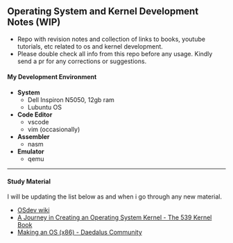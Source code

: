 ## Operating System and Kernel Development Notes (WIP)
- Repo with revision notes and collection of links to books, youtube tutorials, etc related to os and kernel development.
- Please double check all info from this repo before any usage. Kindly send a pr for any corrections or suggestions.


#### My Development Environment
- **System**
  - Dell Inspiron N5050, 12gb ram
  - Lubuntu OS
- **Code Editor**
  - vscode
  - vim (occasionally)
- **Assembler**
  - nasm
- **Emulator**
  - qemu

---
#### Study Material

I will be updating the list below as and when i go through any new material.
- [OSdev wiki](https://wiki.osdev.org)
- [A Journey in Creating an Operating System Kernel - The 539 Kernel Book](https://539kernel.com/)
- [Making an OS (x86) - Daedalus Community](https://www.youtube.com/playlist?list=PLm3B56ql_akNcvH8vvJRYOc7TbYhRs19M)

